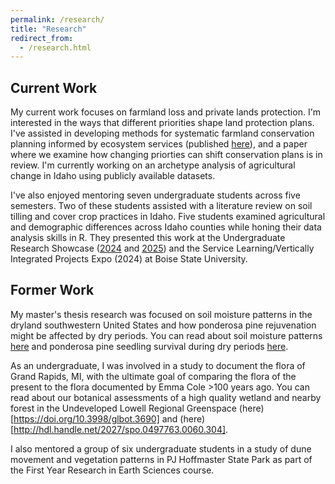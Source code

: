 ```yaml
---
permalink: /research/
title: "Research"
redirect_from: 
  - /research.html
---
```


Current Work
-----

My current work focuses on farmland loss and private lands protection. I'm interested in the ways that different priorities shape land protection plans. I've assisted in developing methods for systematic farmland conservation planning informed by ecosystem services (published [here](https://doi.org/10.1016/j.biocon.2024.110735)), and a paper where we examine how changing priorties can shift conservation plans is in review. I'm currently working on an archetype analysis of agricultural change in Idaho using publicly available datasets.

I've also enjoyed mentoring seven undergraduate students across five semesters. Two of these students assisted with a literature review on soil tilling and cover crop practices in Idaho. Five students examined agricultural and demographic differences across Idaho counties while honing their data analysis skills in R. They presented this work at the Undergraduate Research Showcase ([2024](https://scholarworks.boisestate.edu/under_showcase_2024/45) and [2025](https://scholarworks.boisestate.edu/under_showcase_2025/178 )) and the Service Learning/Vertically Integrated Projects Expo (2024) at Boise State University.

Former Work
-----

My master's thesis research was focused on soil moisture patterns in the dryland southwestern United States and how ponderosa pine rejuvenation might be affected by dry periods. You can read about soil moisture patterns [here](doi.org/10.1029/2020JG005986) and ponderosa pine seedling survival during dry periods [here](https://doi.org/10.3390/f13030370).

As an undergraduate, I was involved in a study to document the flora of Grand Rapids, MI, with the ultimate goal of comparing the flora of the present to the flora documented by Emma Cole >100 years ago. You can read about our botanical assessments of a high quality wetland and nearby forest in the Undeveloped Lowell Regional Greenspace (here)[https://doi.org/10.3998/glbot.3690] and (here)[http://hdl.handle.net/2027/spo.0497763.0060.304].

I also mentored a group of six undergraduate students in a study of dune movement and vegetation patterns in PJ Hoffmaster State Park as part of the First Year Research in Earth Sciences course. 
<!-- https://calvin.edu/sites/default/files/migrated/academics-departments-programs-fyres-files-research-reports-FYRES-2017Report24-Lindemulder.pdf -->

